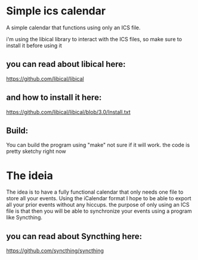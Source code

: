 # Simple ics calendar
A simple calendar that functions using only an ICS file.

i'm using the libical library to interact with the ICS files, so make sure to install it before using it

## you can read about libical here:
https://github.com/libical/libical 

## and how to install it here: 
https://github.com/libical/libical/blob/3.0/Install.txt

## Build:
You can build the program using "make" not sure if it will work. the code is pretty sketchy right now 

# The ideia 
The idea is to have a fully functional calendar that only needs one file to store all your events. Using the iCalendar format I hope to be able to export all your prior events without any hiccups. the purpose of only using an ICS file is that then you will be able to synchronize your events using a program like Syncthing.

## you can read about Syncthing here:
https://github.com/syncthing/syncthing
